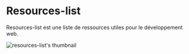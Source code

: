 # Resources-list

Resources-list est une liste de ressources utiles pour le développement web.

![resources-list's thumbnail](https://pierre-lhoste.github.io/Resources-list/image.png)


